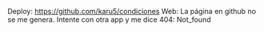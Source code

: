 Deploy: https://github.com/karu5/condiciones
Web: La página en github no se me genera. Intente con otra app y me dice 404: Not_found
